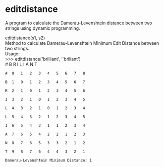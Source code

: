 editdistance
============

A program to calculate the Damerau-Levenshtein distance between two strings using dynamic programming.

editdistance(s1, s2)  
    Method to calculate Damerau-Levenshtein Minimum Edit Distance between two strings.  
    Usage:  
    >>> editdistance('brilliant', ''briliant')  
       #   B   R   I   L   I   A   N   T  
    
    #  0   1   2   3   4   5   6   7   8   
    
    B  1   0   1   2   3   4   5   6   7   
    
    R  2   1   0   1   2   3   4   5   6   
    
    I  3   2   1   0   1   2   3   4   5   
    
    L  4   3   2   1   0   1   2   3   4   
    
    L  5   4   3   2   1   2   3   4   5   
    
    I  6   5   4   3   1   1   2   3   4   
    
    A  7   6   5   4   2   2   1   2   3   
    
    N  8   7   6   5   3   3   2   1   2   
    
    T  9   8   7   6   4   4   3   2   1   
    
    Damerau-Levenshtein Minimum Distance: 1

